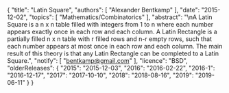 {
    "title": "Latin Square",
    "authors": [
        "Alexander Bentkamp"
    ],
    "date": "2015-12-02",
    "topics": [
        "Mathematics/Combinatorics"
    ],
    "abstract": "\nA Latin Square is a n x n table filled with integers from 1 to n where each number appears exactly once in each row and each column. A Latin Rectangle is a partially filled n x n table with r filled rows and n-r empty rows, such that each number appears at most once in each row and each column. The main result of this theory is that any Latin Rectangle can be completed to a Latin Square.",
    "notify": [
        "bentkamp@gmail.com"
    ],
    "licence": "BSD",
    "olderReleases": {
        "2015": "2015-12-03",
        "2016": "2016-02-22",
        "2016-1": "2016-12-17",
        "2017": "2017-10-10",
        "2018": "2018-08-16",
        "2019": "2019-06-11"
    }
}